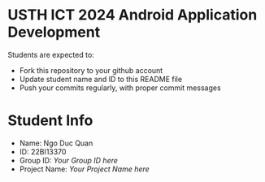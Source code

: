 USTH ICT 2024 Android Application Development
=====================================================

Students are expected to:

* Fork this repository to your github account
* Update student name and ID to this README file
* Push your commits regularly, with proper commit messages

Student Info
=======================

* Name: Ngo Duc Quan
* ID: 22BI13370
* Group ID: *Your Group ID here*
* Project Name: *Your Project Name here*
